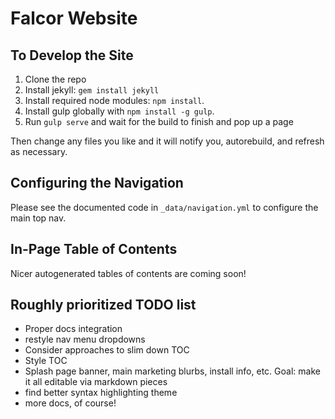 Falcor Website
==============

To Develop the Site
-------------------

1. Clone the repo
2. Install jekyll: `gem install jekyll`
3. Install required node modules: `npm install`.
4. Install gulp globally with `npm install -g gulp`.
5. Run `gulp serve` and wait for the build to finish and pop up a page

Then change any files you like and it will notify you, autorebuild, and refresh as necessary.


Configuring the Navigation
--------------------------

Please see the documented code in `_data/navigation.yml` to configure the main top nav.


In-Page Table of Contents
-------------------------

Nicer autogenerated tables of contents are coming soon!

Roughly prioritized TODO list
-----------------------------

- Proper docs integration
- restyle nav menu dropdowns
- Consider approaches to slim down TOC
- Style TOC
- Splash page banner, main marketing blurbs, install info, etc. Goal: make it all editable via markdown pieces
- find better syntax highlighting theme
- more docs, of course!